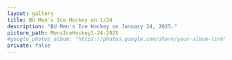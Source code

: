 ```yaml
---
layout: gallery
title: BU Men's Ice Hockey on 1/24
description: "BU Men's Ice Hockey on January 24, 2025."
picture_path: MensIceHockey1-24-2025
#google_photos_album: "https://photos.google.com/share/your-album-link"
private: false
---
```

